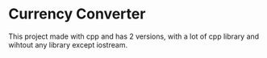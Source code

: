 # Currency Converter
This project made with cpp and has 2 versions, with a lot of cpp library and wihtout any library except iostream.
